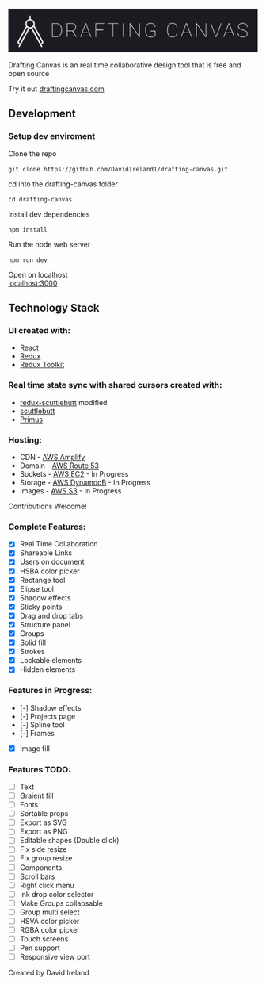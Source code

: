 ![## Drafting Canvas](https://raw.githubusercontent.com/DavidIreland1/drafting-canvas/main/public/images/drafting-canvas.svg)

Drafting Canvas is an real time collaborative design tool that is free and open source

Try it out [draftingcanvas.com](https://www.draftingcanvas.com/)

## Development

### Setup dev enviroment

Clone the repo

```console
git clone https://github.com/DavidIreland1/drafting-canvas.git
```

cd into the drafting-canvas folder

```console
cd drafting-canvas
```

Install dev dependencies

```console
npm install
```

Run the node web server

```console
npm run dev
```

Open on localhost  
[localhost:3000](http://localhost:3000/)

## Technology Stack

### UI created with:

-   [React](https://reactjs.org/)
-   [Redux](https://redux.js.org/)
-   [Redux Toolkit](https://redux-toolkit.js.org/)

### Real time state sync with shared cursors created with:

-   [redux-scuttlebutt](https://github.com/grrowl/redux-scuttlebutt) modified
-   [scuttlebutt](https://github.com/dominictarr/scuttlebutt)
-   [Primus](https://github.com/primus/primus)

### Hosting:

-   CDN - [AWS Amplify](https://aws.amazon.com/amplify/)
-   Domain - [AWS Route 53](https://aws.amazon.com/route53/)
-   Sockets - [AWS EC2](https://aws.amazon.com/ec2/) - In Progress
-   Storage - [AWS DynamodB](https://aws.amazon.com/dynamodb/) - In Progress
-   Images - [AWS S3](https://aws.amazon.com/s3/) - In Progress

Contributions Welcome!

### Complete Features:

-   [x] Real Time Collaboration
-   [x] Shareable Links
-   [x] Users on document
-   [x] HSBA color picker
-   [x] Rectange tool
-   [x] Elipse tool
-   [x] Shadow effects
-   [x] Sticky points
-   [x] Drag and drop tabs
-   [x] Structure panel
-   [x] Groups
-   [x] Solid fill
-   [x] Strokes
-   [x] Lockable elements
-   [x] Hidden elements

### Features in Progress:

-   [-] Shadow effects
-   [-] Projects page
-   [-] Spline tool
-   [-] Frames
-   [x] Image fill

### Features TODO:

-   [ ] Text
-   [ ] Graient fill
-   [ ] Fonts
-   [ ] Sortable props
-   [ ] Export as SVG
-   [ ] Export as PNG
-   [ ] Editable shapes (Double click)
-   [ ] Fix side resize
-   [ ] Fix group resize
-   [ ] Components
-   [ ] Scroll bars
-   [ ] Right click menu
-   [ ] Ink drop color selector
-   [ ] Make Groups collapsable
-   [ ] Group multi select
-   [ ] HSVA color picker
-   [ ] RGBA color picker
-   [ ] Touch screens
-   [ ] Pen support
-   [ ] Responsive view port

Created by David Ireland
